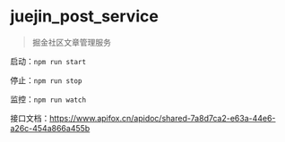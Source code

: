 # juejin_post_service

> 掘金社区文章管理服务

启动：`npm run start`

停止：`npm run stop`

监控：`npm run watch`

接口文档：https://www.apifox.cn/apidoc/shared-7a8d7ca2-e63a-44e6-a26c-454a866a455b
